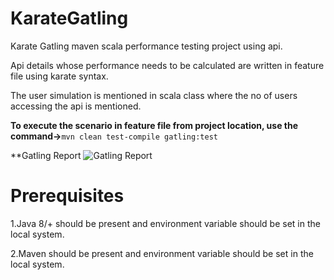 # KarateGatling
Karate Gatling maven scala performance testing project using api.



Api details whose performance needs to be calculated are written in feature file using karate syntax.



The user simulation is mentioned in scala class where the no of users accessing the api is mentioned.




**To execute the scenario in feature file from project location, use the command->**`mvn clean test-compile gatling:test`

**Gatling Report
![Gatling Report](https://user-images.githubusercontent.com/52770689/136702768-edb53451-719e-40d8-817d-44f5672864c9.png)

# Prerequisites

1.Java 8/+ should be present and environment variable should be set in the local system.

2.Maven should be present and environment variable should be set in the local system.

